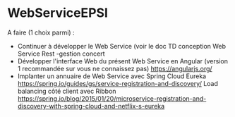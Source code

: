 # WebServiceEPSI


A faire (1 choix parmi) :

- Continuer à développer le  Web Service (voir le doc TD conception Web Service Rest -gestion concert
- Développer l'interface Web du présent Web Service en Angular (version 1 recommandée sur vous ne connaissez pas)
https://angularjs.org/
- Implanter un annuaire de Web Service avec Spring Cloud Eureka 
https://spring.io/guides/gs/service-registration-and-discovery/
Load balancing côté client avec Ribbon
https://spring.io/blog/2015/01/20/microservice-registration-and-discovery-with-spring-cloud-and-netflix-s-eureka
